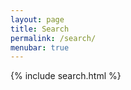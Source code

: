 ```yaml
---
layout: page
title: Search
permalink: /search/
menubar: true
---
```


{% include search.html %}
        